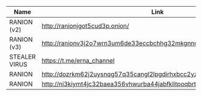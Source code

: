 |Name|Link|
| ------ | ------ |
|RANION (v2)| http://ranionjgot5cud3p.onion/|
|RANION (v3)| http://ranionv3j2o7wrn3um6de33eccbchhg32mkgnnoi72enkpp7jc25h3ad.onion|
|STEALER VIRUS| https://t.me/erna_channel
|RANION | http://dozrkm62j2uysnqg57q35cangl2lpgdirhxbcc2yzpcgvfyowy7syxqd.onion/|
|RANION | http://ni3kiymt4jc32baea356vhwurba44jabfklitpoqbrtgrhr5skyrixyd.onion/|

